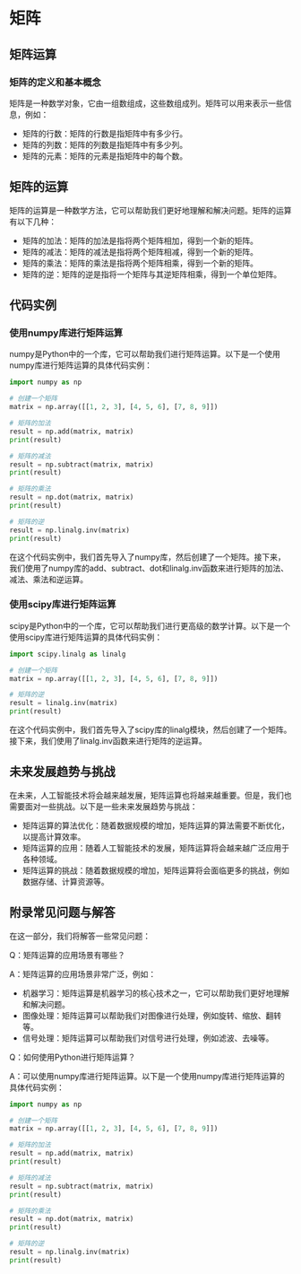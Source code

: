 # 矩阵

## 矩阵运算

### 矩阵的定义和基本概念

矩阵是一种数学对象，它由一组数组成，这些数组成列。矩阵可以用来表示一些信息，例如：

- 矩阵的行数：矩阵的行数是指矩阵中有多少行。
- 矩阵的列数：矩阵的列数是指矩阵中有多少列。
- 矩阵的元素：矩阵的元素是指矩阵中的每个数。

## 矩阵的运算

矩阵的运算是一种数学方法，它可以帮助我们更好地理解和解决问题。矩阵的运算有以下几种：

- 矩阵的加法：矩阵的加法是指将两个矩阵相加，得到一个新的矩阵。
- 矩阵的减法：矩阵的减法是指将两个矩阵相减，得到一个新的矩阵。
- 矩阵的乘法：矩阵的乘法是指将两个矩阵相乘，得到一个新的矩阵。
- 矩阵的逆：矩阵的逆是指将一个矩阵与其逆矩阵相乘，得到一个单位矩阵。



## 代码实例

### 使用numpy库进行矩阵运算

numpy是Python中的一个库，它可以帮助我们进行矩阵运算。以下是一个使用numpy库进行矩阵运算的具体代码实例：

```python
import numpy as np

# 创建一个矩阵
matrix = np.array([[1, 2, 3], [4, 5, 6], [7, 8, 9]])

# 矩阵的加法
result = np.add(matrix, matrix)
print(result)

# 矩阵的减法
result = np.subtract(matrix, matrix)
print(result)

# 矩阵的乘法
result = np.dot(matrix, matrix)
print(result)

# 矩阵的逆
result = np.linalg.inv(matrix)
print(result)
```

在这个代码实例中，我们首先导入了numpy库，然后创建了一个矩阵。接下来，我们使用了numpy库的add、subtract、dot和linalg.inv函数来进行矩阵的加法、减法、乘法和逆运算。

### 使用scipy库进行矩阵运算

scipy是Python中的一个库，它可以帮助我们进行更高级的数学计算。以下是一个使用scipy库进行矩阵运算的具体代码实例：

```python
import scipy.linalg as linalg

# 创建一个矩阵
matrix = np.array([[1, 2, 3], [4, 5, 6], [7, 8, 9]])

# 矩阵的逆
result = linalg.inv(matrix)
print(result)
```

在这个代码实例中，我们首先导入了scipy库的linalg模块，然后创建了一个矩阵。接下来，我们使用了linalg.inv函数来进行矩阵的逆运算。

## 未来发展趋势与挑战

在未来，人工智能技术将会越来越发展，矩阵运算也将越来越重要。但是，我们也需要面对一些挑战。以下是一些未来发展趋势与挑战：

- 矩阵运算的算法优化：随着数据规模的增加，矩阵运算的算法需要不断优化，以提高计算效率。
- 矩阵运算的应用：随着人工智能技术的发展，矩阵运算将会越来越广泛应用于各种领域。
- 矩阵运算的挑战：随着数据规模的增加，矩阵运算将会面临更多的挑战，例如数据存储、计算资源等。

## 附录常见问题与解答

在这一部分，我们将解答一些常见问题：

Q：矩阵运算的应用场景有哪些？

A：矩阵运算的应用场景非常广泛，例如：

- 机器学习：矩阵运算是机器学习的核心技术之一，它可以帮助我们更好地理解和解决问题。
- 图像处理：矩阵运算可以帮助我们对图像进行处理，例如旋转、缩放、翻转等。
- 信号处理：矩阵运算可以帮助我们对信号进行处理，例如滤波、去噪等。

Q：如何使用Python进行矩阵运算？

A：可以使用numpy库进行矩阵运算。以下是一个使用numpy库进行矩阵运算的具体代码实例：

```python
import numpy as np

# 创建一个矩阵
matrix = np.array([[1, 2, 3], [4, 5, 6], [7, 8, 9]])

# 矩阵的加法
result = np.add(matrix, matrix)
print(result)

# 矩阵的减法
result = np.subtract(matrix, matrix)
print(result)

# 矩阵的乘法
result = np.dot(matrix, matrix)
print(result)

# 矩阵的逆
result = np.linalg.inv(matrix)
print(result)
```





